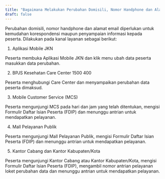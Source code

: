 ```yaml
---
title: "Bagaimana Melakukan Perubahan Domisili, Nomor Handphone dan Alamat Email"
draft: false
---
```


Perubahan domisili, nomor handphone dan alamat email diperlukan untuk kemudahan korespondensi maupun penyampaian informasi kepada peserta. Dilakukan pada kanal layanan sebagai berikut:

1. Aplikasi Mobile JKN

Peserta membuka Aplikasi Mobile JKN dan klik menu ubah data peserta masukkan data perubahan.

2. BPJS Kesehatan Care Center 1500 400

Peserta menghubungi Care Center dan menyampaikan perubahan data peserta dimaksud.

3. Mobile Customer Service (MCS)

Peserta mengunjungi MCS pada hari dan jam yang telah ditentukan, mengisi Formulir Daftar Isian Peserta (FDIP) dan menunggu antrian untuk mendapatkan pelayanan.

4. Mall Pelayanan Publik

Peserta mengunjungi Mall Pelayanan Publik, mengisi Formulir Daftar Isian Peserta (FDIP) dan menunggu antrian untuk mendapatkan pelayanan.

5. Kantor Cabang dan Kantor Kabupaten/Kota

Peserta mengunjungi Kantor Cabang atau Kantor Kabupaten/Kota, mengisi Formulir Daftar Isian Peserta (FDIP), mengambil nomor antrian pelayanan loket perubahan data dan menunggu antrian untuk mendapatkan pelayanan.